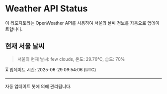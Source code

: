 
# Weather API Status

이 리포지토리는 OpenWeather API를 사용하여 서울의 날씨 정보를 자동으로 업데이트합니다.

## 현재 서울 날씨
> 서울의 현재 날씨: few clouds, 온도: 29.76°C, 습도: 70%

⏳ 업데이트 시간: 2025-06-29 09:54:06 (UTC)

---
자동 업데이트 봇에 의해 관리됩니다.
